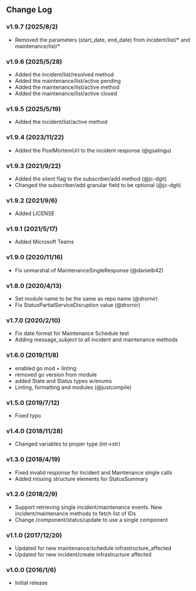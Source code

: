 ## Change Log

### v1.9.7 (2025/8/2)
- Removed the parameters (start_date, end_date) from incident/list/* and maintenance/list/*

### v1.9.6 (2025/5/28)
- Added the incident/list/resolved method
- Added the maintenance/list/active pending
- Added the maintenance/list/active method
- Added the maintenance/list/active closed

### v1.9.5 (2025/5/19)
- Added the incident/list/active method

### v1.9.4 (2023/11/22)
- Added the PostMortemUrl to the incident response (@gsalingu)

### v1.9.3 (2021/9/22)
- Added the silent flag to the subscriber/add method (@jc-dgit)
- Changed the subscriber/add granular field to be optional (@jc-dgit)

### v1.9.2 (2021/9/6)
- Added LICENSE

### v1.9.1 (2021/5/17)
- Added Microsoft Teams

### v1.9.0 (2020/11/16)
- Fix unmarshal of MaintenanceSingleResponse (@danielb42)

### v1.8.0 (2020/4/13)
- Set module name to be the same as repo name (@drornir)
- Fix StatusPartialServiceDisruption value (@drornir)


### v1.7.0 (2020/2/10)
- Fix date format for Maintenance Schedule test
- Adding message_subject to all incident and maintenance methods

### v1.6.0 (2019/11/8)
- enabled go mod + linting
- removed go version from module
- added State and Status types w/enums
- Linting, formatting and modules (@justcompile)

### v1.5.0 (2019/7/12)
- Fixed typo

### v1.4.0 (2018/11/28)
- Changed variables to proper type (int->str)

### v1.3.0 (2018/4/19)
- Fixed invalid response for Incident and Maintenance single calls
- Added missing structure elements for StatusSummary

### v1.2.0 (2018/2/9)
- Support retrieving single incident/maintenance events. New incident/maintenance methods to fetch list of IDs
- Change /component/status/update to use a single component

### v1.1.0 (2017/12/20)
- Updated for new maintenance/schedule infrastructure_affected
- Updated for new incident/create infrastructure affected

### v1.0.0 (2016/1/6)
- Initial release